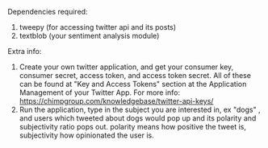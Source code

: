 Dependencies required:
1) tweepy (for accessing twitter api and its posts)
2) textblob (your sentiment analysis module)

Extra info:
1) Create your own twitter application, and get your consumer key, consumer secret, access token, and access token secret. All of these can be found at "Key and Access Tokens" section at the Application Management of your Twitter App. For more info: https://chimpgroup.com/knowledgebase/twitter-api-keys/
2) Run the application, type in the subject you are interested in, ex "dogs" , and users which tweeted about dogs would pop up and its polarity and subjectivity ratio pops out. polarity means how positive the tweet is, subjectivity how opinionated the user is.
